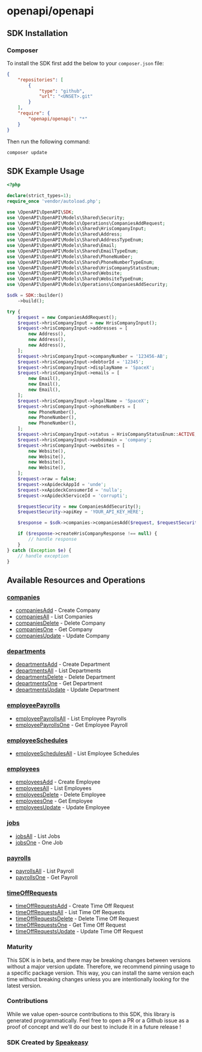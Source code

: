 # openapi/openapi

<!-- Start SDK Installation -->
## SDK Installation

### Composer

To install the SDK first add the below to your `composer.json` file:

```json
{
    "repositories": [
        {
            "type": "github",
            "url": "<UNSET>.git"
        }
    ],
    "require": {
        "openapi/openapi": "*"
    }
}
```

Then run the following command:

```bash
composer update
```
<!-- End SDK Installation -->

## SDK Example Usage
<!-- Start SDK Example Usage -->
```php
<?php

declare(strict_types=1);
require_once 'vendor/autoload.php';

use \OpenAPI\OpenAPI\SDK;
use \OpenAPI\OpenAPI\Models\Shared\Security;
use \OpenAPI\OpenAPI\Models\Operations\CompaniesAddRequest;
use \OpenAPI\OpenAPI\Models\Shared\HrisCompanyInput;
use \OpenAPI\OpenAPI\Models\Shared\Address;
use \OpenAPI\OpenAPI\Models\Shared\AddressTypeEnum;
use \OpenAPI\OpenAPI\Models\Shared\Email;
use \OpenAPI\OpenAPI\Models\Shared\EmailTypeEnum;
use \OpenAPI\OpenAPI\Models\Shared\PhoneNumber;
use \OpenAPI\OpenAPI\Models\Shared\PhoneNumberTypeEnum;
use \OpenAPI\OpenAPI\Models\Shared\HrisCompanyStatusEnum;
use \OpenAPI\OpenAPI\Models\Shared\Website;
use \OpenAPI\OpenAPI\Models\Shared\WebsiteTypeEnum;
use \OpenAPI\OpenAPI\Models\Operations\CompaniesAddSecurity;

$sdk = SDK::builder()
    ->build();

try {
    $request = new CompaniesAddRequest();
    $request->hrisCompanyInput = new HrisCompanyInput();
    $request->hrisCompanyInput->addresses = [
        new Address(),
        new Address(),
        new Address(),
    ];
    $request->hrisCompanyInput->companyNumber = '123456-AB';
    $request->hrisCompanyInput->debtorId = '12345';
    $request->hrisCompanyInput->displayName = 'SpaceX';
    $request->hrisCompanyInput->emails = [
        new Email(),
        new Email(),
        new Email(),
    ];
    $request->hrisCompanyInput->legalName = 'SpaceX';
    $request->hrisCompanyInput->phoneNumbers = [
        new PhoneNumber(),
        new PhoneNumber(),
        new PhoneNumber(),
    ];
    $request->hrisCompanyInput->status = HrisCompanyStatusEnum::ACTIVE;
    $request->hrisCompanyInput->subdomain = 'company';
    $request->hrisCompanyInput->websites = [
        new Website(),
        new Website(),
        new Website(),
        new Website(),
    ];
    $request->raw = false;
    $request->xApideckAppId = 'unde';
    $request->xApideckConsumerId = 'nulla';
    $request->xApideckServiceId = 'corrupti';

    $requestSecurity = new CompaniesAddSecurity();
    $requestSecurity->apiKey = 'YOUR_API_KEY_HERE';

    $response = $sdk->companies->companiesAdd($request, $requestSecurity);

    if ($response->createHrisCompanyResponse !== null) {
        // handle response
    }
} catch (Exception $e) {
    // handle exception
}
```
<!-- End SDK Example Usage -->

<!-- Start SDK Available Operations -->
## Available Resources and Operations


### [companies](docs/companies/README.md)

* [companiesAdd](docs/companies/README.md#companiesadd) - Create Company
* [companiesAll](docs/companies/README.md#companiesall) - List Companies
* [companiesDelete](docs/companies/README.md#companiesdelete) - Delete Company
* [companiesOne](docs/companies/README.md#companiesone) - Get Company
* [companiesUpdate](docs/companies/README.md#companiesupdate) - Update Company

### [departments](docs/departments/README.md)

* [departmentsAdd](docs/departments/README.md#departmentsadd) - Create Department
* [departmentsAll](docs/departments/README.md#departmentsall) - List Departments
* [departmentsDelete](docs/departments/README.md#departmentsdelete) - Delete Department
* [departmentsOne](docs/departments/README.md#departmentsone) - Get Department
* [departmentsUpdate](docs/departments/README.md#departmentsupdate) - Update Department

### [employeePayrolls](docs/employeepayrolls/README.md)

* [employeePayrollsAll](docs/employeepayrolls/README.md#employeepayrollsall) - List Employee Payrolls
* [employeePayrollsOne](docs/employeepayrolls/README.md#employeepayrollsone) - Get Employee Payroll

### [employeeSchedules](docs/employeeschedules/README.md)

* [employeeSchedulesAll](docs/employeeschedules/README.md#employeeschedulesall) - List Employee Schedules

### [employees](docs/employees/README.md)

* [employeesAdd](docs/employees/README.md#employeesadd) - Create Employee
* [employeesAll](docs/employees/README.md#employeesall) - List Employees
* [employeesDelete](docs/employees/README.md#employeesdelete) - Delete Employee
* [employeesOne](docs/employees/README.md#employeesone) - Get Employee
* [employeesUpdate](docs/employees/README.md#employeesupdate) - Update Employee

### [jobs](docs/jobs/README.md)

* [jobsAll](docs/jobs/README.md#jobsall) - List Jobs
* [jobsOne](docs/jobs/README.md#jobsone) - One Job

### [payrolls](docs/payrolls/README.md)

* [payrollsAll](docs/payrolls/README.md#payrollsall) - List Payroll
* [payrollsOne](docs/payrolls/README.md#payrollsone) - Get Payroll

### [timeOffRequests](docs/timeoffrequests/README.md)

* [timeOffRequestsAdd](docs/timeoffrequests/README.md#timeoffrequestsadd) - Create Time Off Request
* [timeOffRequestsAll](docs/timeoffrequests/README.md#timeoffrequestsall) - List Time Off Requests
* [timeOffRequestsDelete](docs/timeoffrequests/README.md#timeoffrequestsdelete) - Delete Time Off Request
* [timeOffRequestsOne](docs/timeoffrequests/README.md#timeoffrequestsone) - Get Time Off Request
* [timeOffRequestsUpdate](docs/timeoffrequests/README.md#timeoffrequestsupdate) - Update Time Off Request
<!-- End SDK Available Operations -->

### Maturity

This SDK is in beta, and there may be breaking changes between versions without a major version update. Therefore, we recommend pinning usage
to a specific package version. This way, you can install the same version each time without breaking changes unless you are intentionally
looking for the latest version.

### Contributions

While we value open-source contributions to this SDK, this library is generated programmatically.
Feel free to open a PR or a Github issue as a proof of concept and we'll do our best to include it in a future release !

### SDK Created by [Speakeasy](https://docs.speakeasyapi.dev/docs/using-speakeasy/client-sdks)
